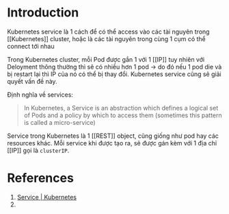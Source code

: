 ---
---
# Introduction

Kubernetes service là 1 cách để có thể access vào các tài nguyên trong [[Kubernetes]] cluster, hoặc là các tài nguyên trong cùng 1 cụm có thể connect tới nhau

Trong Kubernetes cluster, mỗi Pod được gắn 1 với 1 [[IP]] tuy nhiên với Deloyment thông thường thì sẽ có nhiều hơn 1 pod -> do đó nếu 1 pod die và bị restart lại thì IP của nó có thể bị thay đổi. Kubernetes service cũng sẽ giải quyết vấn đề này.

Định nghĩa về services:
> In Kubernetes, a Service is an abstraction which defines a logical set of Pods and a policy by which to access them (sometimes this pattern is called a micro-service)

Service trong Kubernetes là 1 [[REST]] object, cũng giống như pod hay các resources khác. Mỗi service khi được tạo ra, sẽ được gán kèm với 1 địa chỉ [[IP]] gọi là `clusterIP`.

# References
1. [Service | Kubernetes](https://kubernetes.io/docs/concepts/services-networking/service/)
2. 

